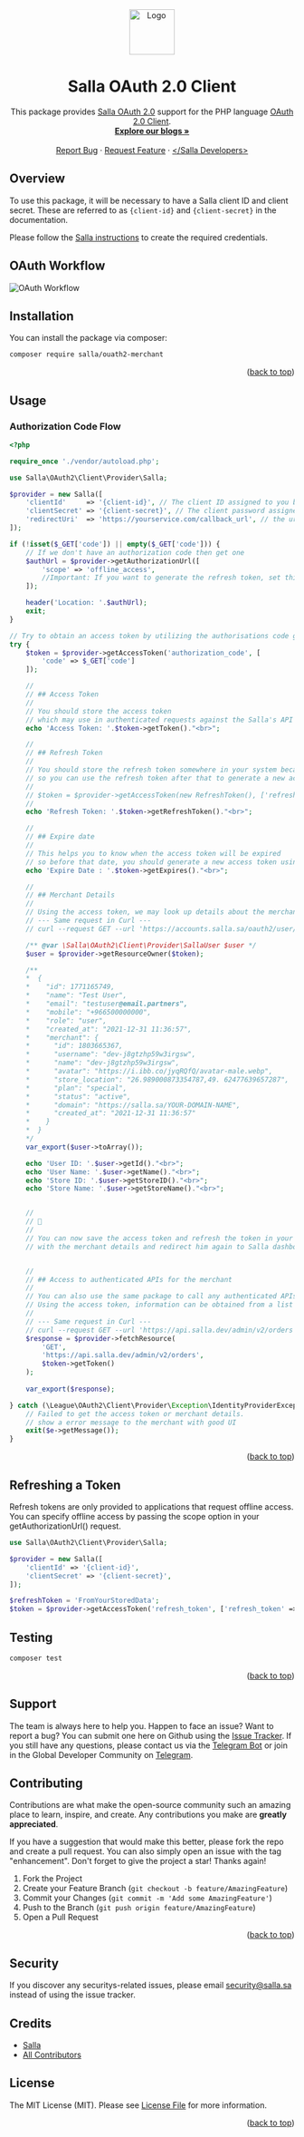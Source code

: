 <div id="top"></div>
<div align="center"> 
  <a href="https://salla.dev"> 
    <img src="https://salla.dev/wp-content/themes/salla-portal/dist/img/salla-logo.svg" alt="Logo" width="80" height="80"> 
  </a>
  <h1 align="center">Salla OAuth 2.0 Client</h1>
  <p align="center">
    This package provides <a href="https://salla.dev/blog/oauth-callback-urls/">Salla OAuth 2.0</a> support for the PHP language <a href="https://github.com/thephpleague/oauth2-client">OAuth 2.0 Client</a>.
    <br />
    <a href="https://salla.dev/"><strong>Explore our blogs »</strong></a>
    <br />
    <br />
    <a href="https://github.com/SallaApp/oauth2-merchant/issues/new">Report Bug</a> · 
    <a href="https://github.com/SallaApp/oauth2-merchant/discussions/new">Request Feature</a>
     · <a href="https://t.me/salladev">&lt;/Salla Developers&gt;</a>
  </p>
</div>

## Overview

To use this package, it will be necessary to have a Salla client ID and client secret. These are referred to as `{client-id}` and `{client-secret}` in the documentation.

Please follow the [Salla instructions][oauth-setup] to create the required credentials.

[oauth-setup]: https://salla.dev/blog/oauth-callback-urls/

## OAuth Workflow

![OAuth Workflow](https://i.ibb.co/xLyn80t/Frame-1236-OAuth-5.png )

## Installation

You can install the package via composer:

```bash
composer require salla/ouath2-merchant
```
<p align="right">(<a href="#top">back to top</a>)</p>

## Usage

### Authorization Code Flow

```php
<?php

require_once './vendor/autoload.php';

use Salla\OAuth2\Client\Provider\Salla;

$provider = new Salla([
    'clientId'     => '{client-id}', // The client ID assigned to you by Salla
    'clientSecret' => '{client-secret}', // The client password assigned to you by Salla
    'redirectUri'  => 'https://yourservice.com/callback_url', // the url for current page in your service
]);

if (!isset($_GET['code']) || empty($_GET['code'])) {
    // If we don't have an authorization code then get one
    $authUrl = $provider->getAuthorizationUrl([
        'scope' => 'offline_access',
        //Important: If you want to generate the refresh token, set this value as offline_access
    ]);

    header('Location: '.$authUrl);
    exit;
}

// Try to obtain an access token by utilizing the authorisations code grant.
try {
    $token = $provider->getAccessToken('authorization_code', [
        'code' => $_GET['code']
    ]);

    //
    // ## Access Token
    //
    // You should store the access token
    // which may use in authenticated requests against the Salla's API
    echo 'Access Token: '.$token->getToken()."<br>";

    //
    // ## Refresh Token
    //
    // You should store the refresh token somewhere in your system because the access token expired after 14 days
    // so you can use the refresh token after that to generate a new access token without asking any access from the merchant
    //
    // $token = $provider->getAccessToken(new RefreshToken(), ['refresh_token' => $token->getRefreshToken()]);
    //
    echo 'Refresh Token: '.$token->getRefreshToken()."<br>";

    //
    // ## Expire date
    //
    // This helps you to know when the access token will be expired
    // so before that date, you should generate a new access token using the refresh token
    echo 'Expire Date : '.$token->getExpires()."<br>";

    //
    // ## Merchant Details
    //
    // Using the access token, we may look up details about the merchant.
    // --- Same request in Curl ---
    // curl --request GET --url 'https://accounts.salla.sa/oauth2/user/info' --header 'Authorization: Bearer <access-token>'

    /** @var \Salla\OAuth2\Client\Provider\SallaUser $user */
    $user = $provider->getResourceOwner($token);

    /**
    *  {
    *    "id": 1771165749,
    *    "name": "Test User",
    *    "email": "testuser@email.partners",
    *    "mobile": "+966500000000",
    *    "role": "user",
    *    "created_at": "2021-12-31 11:36:57",
    *    "merchant": {
    *      "id": 1803665367,
    *      "username": "dev-j8gtzhp59w3irgsw",
    *      "name": "dev-j8gtzhp59w3irgsw",
    *      "avatar": "https://i.ibb.co/jyqRQfQ/avatar-male.webp",
    *      "store_location": "26.989000873354787,49. 62477639657287",
    *      "plan": "special",
    *      "status": "active",
    *      "domain": "https://salla.sa/YOUR-DOMAIN-NAME",
    *      "created_at": "2021-12-31 11:36:57"
    *    }
    *  }
    */
    var_export($user->toArray());

    echo 'User ID: '.$user->getId()."<br>";
    echo 'User Name: '.$user->getName()."<br>";
    echo 'Store ID: '.$user->getStoreID()."<br>";
    echo 'Store Name: '.$user->getStoreName()."<br>";


    //
    // 🥳
    //
    // You can now save the access token and refresh the token in your database
    // with the merchant details and redirect him again to Salla dashboard (https://s.salla.sa/apps)


    //
    // ## Access to authenticated APIs for the merchant
    //
    // You can also use the same package to call any authenticated APIs for the merchant
    // Using the access token, information can be obtained from a list of endpoints.
    //
    // --- Same request in Curl ---
    // curl --request GET --url 'https://api.salla.dev/admin/v2/orders' --header 'Authorization: Bearer <access-token>'
    $response = $provider->fetchResource(
        'GET',
        'https://api.salla.dev/admin/v2/orders',
        $token->getToken()
    );
    
    var_export($response);

} catch (\League\OAuth2\Client\Provider\Exception\IdentityProviderException $e) {
    // Failed to get the access token or merchant details.
    // show a error message to the merchant with good UI
    exit($e->getMessage());
}
```
<p align="right">(<a href="#top">back to top</a>)</p>

## Refreshing a Token

Refresh tokens are only provided to applications that request offline access. You can specify offline access by passing the scope option in your getAuthorizationUrl() request.

```php
use Salla\OAuth2\Client\Provider\Salla;

$provider = new Salla([
    'clientId' => '{client-id}',
    'clientSecret' => '{client-secret}',
]);

$refreshToken = 'FromYourStoredData';
$token = $provider->getAccessToken('refresh_token', ['refresh_token' => $refreshToken]);

```

## Testing

```bash
composer test
```
<p align="right">(<a href="#top">back to top</a>)</p>

## Support

The team is always here to help you. Happen to face an issue? Want to report a bug? You can submit one here on Github using the [Issue Tracker](https://github.com/SallaApp/Salla-CLI/issues/new). If you still have any questions, please contact us via the [Telegram Bot](https://t.me/SallaSupportBot) or join in the Global Developer Community on [Telegram](https://t.me/salladev).

## Contributing

Contributions are what make the open-source community such an amazing place to learn, inspire, and create. 
Any contributions you make are **greatly appreciated**.

If you have a suggestion that would make this better, please fork the repo and create a pull request. 
You can also simply open an issue with the tag "enhancement". Don't forget to give the project a star! Thanks again!

1. Fork the Project
2. Create your Feature Branch (`git checkout -b feature/AmazingFeature`)
3. Commit your Changes (`git commit -m 'Add some AmazingFeature'`)
4. Push to the Branch (`git push origin feature/AmazingFeature`)
5. Open a Pull Request

<p align="right">(<a href="#top">back to top</a>)</p>

## Security

If you discover any securitys-related issues, please email security@salla.sa instead of using the issue tracker.

## Credits

- [Salla](https://github.com/sallaApp)
- [All Contributors](../../contributors)

## License

The MIT License (MIT). Please see [License File](LICENSE.md) for more information.

<p align="right">(<a href="#top">back to top</a>)</p>
